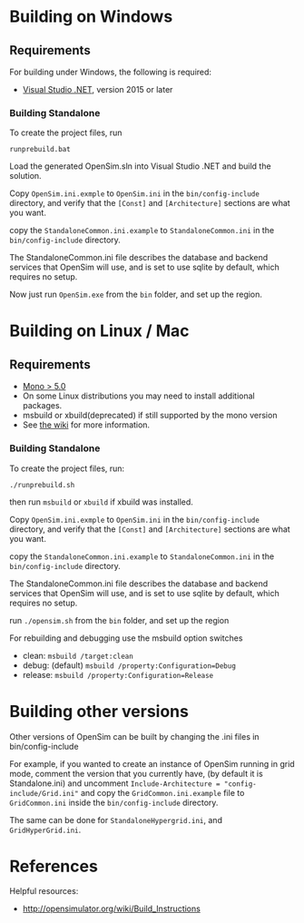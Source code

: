 # Building on Windows

## Requirements
  For building under Windows, the following is required:

  * [Visual Studio .NET](https://visualstudio.microsoft.com/vs/features/net-development/), version 2015 or later

### Building Standalone
 To create the project files, run   

 ```runprebuild.bat```

Load the generated OpenSim.sln into Visual Studio .NET and build the solution.

Copy `OpenSim.ini.exmple` to `OpenSim.ini` in the `bin/config-include` directory, and verify that the `[Const]` and `[Architecture]` sections are what you want.

copy the `StandaloneCommon.ini.example` to `StandaloneCommon.ini` in the `bin/config-include` directory.

The StandaloneCommon.ini file describes the database and backend services that OpenSim will use, and is set to use sqlite by default, which requires no setup.

Now just run `OpenSim.exe` from the `bin` folder, and set up the region.

# Building on Linux / Mac

## Requirements

 *	[Mono > 5.0](https://www.mono-project.com/download/stable/#download-lin)
 *	On some Linux distributions you may need to install additional packages.
 *	msbuild or xbuild(deprecated) if still supported by the mono version
 *   See [the wiki](http://opensimulator.org/wiki/Dependencies) for more information.

### Building Standalone
  To create the project files, run:

  ```./runprebuild.sh```

  then run ```msbuild``` or ```xbuild``` if xbuild was installed.

 Copy `OpenSim.ini.exmple` to `OpenSim.ini` in the `bin/config-include` directory, and verify that the `[Const]` and `[Architecture]` sections are what you want.

copy the `StandaloneCommon.ini.example` to `StandaloneCommon.ini` in the `bin/config-include` directory.

 The StandaloneCommon.ini file describes the database and backend services that OpenSim will use, and is set to use sqlite by default, which requires no setup.

run `./opensim.sh` from the `bin` folder, and set up the region

For rebuilding and debugging use the msbuild option switches
  *  clean:  `msbuild /target:clean`
  *  debug: (default) `msbuild /property:Configuration=Debug`
  *  release: `msbuild /property:Configuration=Release`


# Building other versions
Other versions of OpenSim can be built by changing the .ini files in bin/config-include

For example, if you wanted to create an instance of OpenSim running in grid mode, comment the version that you currently have, (by default it is Standalone.ini) and uncomment
```Include-Architecture = "config-include/Grid.ini"```
and copy the `GridCommon.ini.example` file to `GridCommon.ini` inside the `bin/config-include` directory.

The same can be done for `StandaloneHypergrid.ini`, and `GridHyperGrid.ini`.


# References

Helpful resources:
* http://opensimulator.org/wiki/Build_Instructions
